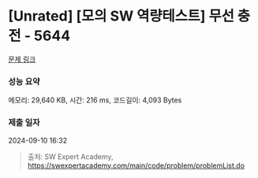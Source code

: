 # [Unrated] [모의 SW 역량테스트] 무선 충전 - 5644 

[문제 링크](https://swexpertacademy.com/main/code/problem/problemDetail.do?contestProbId=AWXRDL1aeugDFAUo) 

### 성능 요약

메모리: 29,640 KB, 시간: 216 ms, 코드길이: 4,093 Bytes

### 제출 일자

2024-09-10 16:32



> 출처: SW Expert Academy, https://swexpertacademy.com/main/code/problem/problemList.do